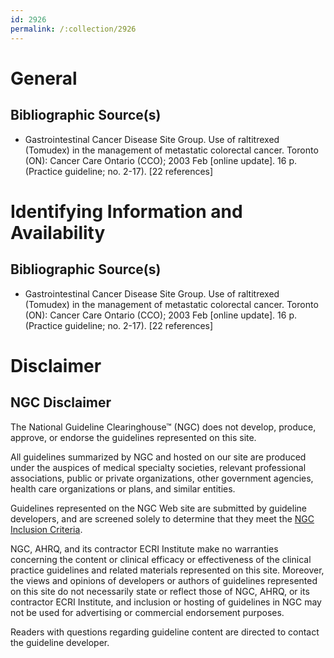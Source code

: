 ```yaml
---
id: 2926
permalink: /:collection/2926
---
```


# General

## Bibliographic Source(s)

- Gastrointestinal Cancer Disease Site Group. Use of raltitrexed (Tomudex) in the management of metastatic colorectal cancer. Toronto (ON): Cancer Care Ontario (CCO); 2003 Feb [online update]. 16 p. (Practice guideline; no. 2-17). [22 references]

# Identifying Information and Availability

## Bibliographic Source(s)

- Gastrointestinal Cancer Disease Site Group. Use of raltitrexed (Tomudex) in the management of metastatic colorectal cancer. Toronto (ON): Cancer Care Ontario (CCO); 2003 Feb [online update]. 16 p. (Practice guideline; no. 2-17). [22 references]

# Disclaimer

## NGC Disclaimer

The National Guideline Clearinghouse™ (NGC) does not develop, produce, approve, or endorse the guidelines represented on this site.

All guidelines summarized by NGC and hosted on our site are produced under the auspices of medical specialty societies, relevant professional associations, public or private organizations, other government agencies, health care organizations or plans, and similar entities.

Guidelines represented on the NGC Web site are submitted by guideline developers, and are screened solely to determine that they meet the [NGC Inclusion Criteria](/help-and-about/summaries/inclusion-criteria).

NGC, AHRQ, and its contractor ECRI Institute make no warranties concerning the content or clinical efficacy or effectiveness of the clinical practice guidelines and related materials represented on this site. Moreover, the views and opinions of developers or authors of guidelines represented on this site do not necessarily state or reflect those of NGC, AHRQ, or its contractor ECRI Institute, and inclusion or hosting of guidelines in NGC may not be used for advertising or commercial endorsement purposes.

Readers with questions regarding guideline content are directed to contact the guideline developer.

